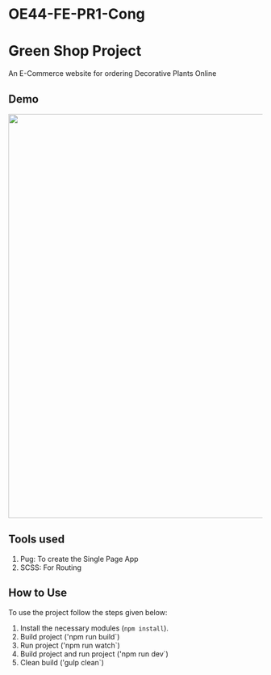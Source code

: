 # OE44-FE-PR1-Cong

# Green Shop Project

An E-Commerce website for ordering Decorative Plants Online

## Demo

<div align="center">
    <img src="./readme_img/demo.gif" style="width: 800px" />
</div>

## Tools used

1. Pug: To create the Single Page App
2. SCSS: For Routing

## How to Use

To use the project follow the steps given below:

1. Install the necessary modules (`npm install`).
2. Build project ('npm run build`)
3. Run project ('npm run watch`)
4. Build project and run project ('npm run dev`)
5. Clean build ('gulp clean`)
